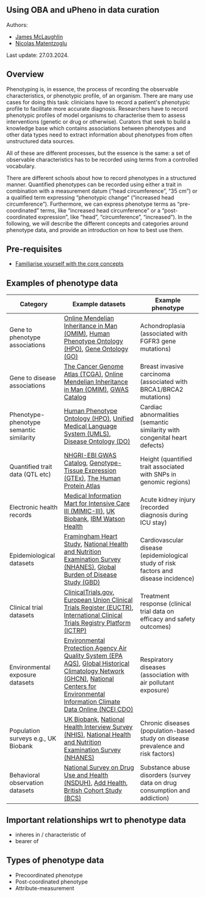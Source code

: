 ## Using OBA and uPheno in data curation

Authors:

- [James McLaughlin](https://orcid.org/0000-0002-8361-2795)
- [Nicolas Matentzoglu](https://orcid.org/0000-0002-7356-1779)

Last update: 27.03.2024.

## Overview

Phenotyping is, in essence, the process of recording the observable characteristics, or phenotypic profile, of an organism. 
There are many use cases for doing this task: clinicians have to record a patient's phenotypic profile to facilitate more accurate diagnosis. 
Researchers have to record phenotypic profiles of model organisms to characterise them to assess interventions (genetic or drug or otherwise). 
Curators that seek to build a knowledge base which contains associations between phenotypes and other data types need to extract information about phenotypes from often unstructured data sources. 

All of these are different processes, but the essence is the same: a set of observable characteristics has to be recorded using terms from a controlled vocabulary.

There are different schools about how to record phenotypes in a structured manner. 
Quantified phenotypes can be recorded using either a trait in combination with a measurement datum (“head circumference”, “35 cm”) or a qualified term expressing “phenotypic change” (“increased head circumference”). 
Furthermore, we can express phenotype terms as “pre-coordinated” terms, like “increased head circumference” or a “post-coordinated expression”, like “head”, “circumference”, “increased”). In the following, we will describe the different concepts and categories around phenotype data, and provide an introduction on how to best use them.

## Pre-requisites

- [Familiarise yourself with the core concepts](../reference/core_concepts.md)

## Examples of phenotype data

| Category                                  | Example datasets                                                                                        | Example phenotype                                           |
|-------------------------------------------|-----------------------------------------------------------------------------------------------------------------|-------------------------------------------------------------|
| Gene to phenotype associations            | [Online Mendelian Inheritance in Man (OMIM)](https://www.omim.org/), [Human Phenotype Ontology (HPO)](https://hpo.jax.org/app/), [Gene Ontology (GO)](http://geneontology.org/)                  | Achondroplasia (associated with FGFR3 gene mutations)                                   |
| Gene to disease associations              | [The Cancer Genome Atlas (TCGA)](https://www.cancer.gov/about-nci/organization/ccg/research/structural-genomics/tcga), [Online Mendelian Inheritance in Man (OMIM)](https://www.omim.org/), [GWAS Catalog](https://www.ebi.ac.uk/gwas/) | Breast invasive carcinoma (associated with BRCA1/BRCA2 mutations)                          |
| Phenotype-phenotype semantic similarity   | [Human Phenotype Ontology (HPO)](https://hpo.jax.org/app/), [Unified Medical Language System (UMLS)](https://www.nlm.nih.gov/research/umls/index.html), [Disease Ontology (DO)](http://disease-ontology.org/) | Cardiac abnormalities (semantic similarity with congenital heart defects)                            |
| Quantified trait data (QTL etc)           | [NHGRI-EBI GWAS Catalog](https://www.ebi.ac.uk/gwas/), [Genotype-Tissue Expression (GTEx)](https://gtexportal.org/home/), [The Human Protein Atlas](https://www.proteinatlas.org/) | Height (quantified trait associated with SNPs in genomic regions)                                                |
| Electronic health records                 | [Medical Information Mart for Intensive Care III (MIMIC-III)](https://mimic.physionet.org/), [UK Biobank](https://www.ukbiobank.ac.uk/), [IBM Watson Health](https://www.ibm.com/watson-health) | Acute kidney injury (recorded diagnosis during ICU stay)                                             |
| Epidemiological datasets                  | [Framingham Heart Study](https://framinghamheartstudy.org/), [National Health and Nutrition Examination Survey (NHANES)](https://www.cdc.gov/nchs/nhanes/index.htm), [Global Burden of Disease Study (GBD)](http://www.healthdata.org/gbd) | Cardiovascular disease (epidemiological study of risk factors and disease incidence)                       |
| Clinical trial datasets                   | [ClinicalTrials.gov](https://clinicaltrials.gov/), [European Union Clinical Trials Register (EUCTR)](https://www.clinicaltrialsregister.eu/), [International Clinical Trials Registry Platform (ICTRP)](https://www.who.int/ictrp/en/) | Treatment response (clinical trial data on efficacy and safety outcomes)                                      |
| Environmental exposure datasets           | [Environmental Protection Agency Air Quality System (EPA AQS)](https://www.epa.gov/outdoor-air-quality-data), [Global Historical Climatology Network (GHCN)](https://www.ncdc.noaa.gov/data-access/land-based-station-data/land-based-datasets/global-historical-climatology-network-ghcn), [National Centers for Environmental Information Climate Data Online (NCEI CDO)](https://www.ncdc.noaa.gov/cdo-web/) | Respiratory diseases (association with air pollutant exposure)                                               |
| Population surveys e.g., UK Biobank      | [UK Biobank](https://www.ukbiobank.ac.uk/), [National Health Interview Survey (NHIS)](https://www.cdc.gov/nchs/nhis/index.htm), [National Health and Nutrition Examination Survey (NHANES)](https://www.cdc.gov/nchs/nhanes/index.htm) | Chronic diseases (population-based study on disease prevalence and risk factors)                                |
| Behavioral observation datasets           | [National Survey on Drug Use and Health (NSDUH)](https://www.samhsa.gov/data/data-we-collect/nsduh-national-survey-drug-use-and-health), [Add Health](https://www.cpc.unc.edu/projects/addhealth), [British Cohort Study (BCS)](http://cls.ucl.ac.uk/cls-studies/) | Substance abuse disorders (survey data on drug consumption and addiction)                                    |



## Important relationships wrt to phenotype data

- inheres in / characteristic of
- bearer of


## Types of phenotype data

- Precoordinated phenotype
- Post-coordinated phenotype
- Attribute-measurement

